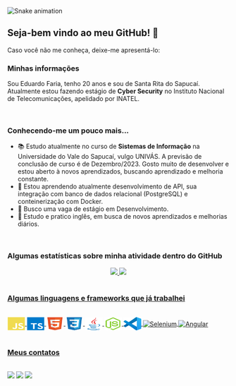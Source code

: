 ![Snake animation](https://github.com/Eduardo-FCS/blob/output/github-contribution-grid-snake.svg)

## Seja-bem vindo ao meu GitHub! 🤩

Caso você não me conheça, deixe-me apresentá-lo:

### Minhas informações
Sou Eduardo Faria, tenho 20 anos e sou de Santa Rita do Sapucaí. Atualmente estou fazendo estágio de **Cyber Security** no Instituto Nacional de Telecomunicações, apelidado por INATEL. 

<br>

### Conhecendo-me um pouco mais...
 
- 📚 Estudo atualmente no curso de **Sistemas de Informação** na Universidade do Vale do Sapucaí, vulgo UNIVÁS. A previsão de conclusão de curso é de Dezembro/2023.
Gosto muito de desenvolver e estou aberto à novos aprendizados, buscando aprendizado e melhoria constante.
- 🌱 Estou aprendendo atualmente desenvolvimento de API, sua integração com banco de dados relacional (PostgreSQL) e conteinerização com Docker.
- 🏹 Busco uma vaga de estágio em Desenvolvimento.
- 💬 Estudo e pratico inglês, em busca de novos aprendizados e melhorias diários.

<br>

### Algumas estatísticas sobre minha atividade dentro do GitHub

<div align="center">
  <a href="https://github.com/Eduardo-FCS">
  <img height="180em" src="https://github-readme-stats.vercel.app/api?username=Eduardo-FCS&show_icons=true&theme=highcontrast&include_all_commits=true&count_private=true"/>
  <img height="180em" src="https://github-readme-stats.vercel.app/api/top-langs/?username=Eduardo-FCS&layout=compact&langs_count=7&theme=highcontrast"/>
</div>

<br>

### Algumas linguagens e frameworks que já trabalhei
  
<div style="display: inline_block"><br>
  <img align="center" title="JavaScript" alt="Js" height="30" width="40" src="https://raw.githubusercontent.com/devicons/devicon/master/icons/javascript/javascript-plain.svg">
  <img align="center" title="TypeScript" alt="Ts" height="30" width="40" src="https://raw.githubusercontent.com/devicons/devicon/master/icons/typescript/typescript-plain.svg">
  <img align="center" title="HTML5" alt="HTML" height="30" width="40" src="https://raw.githubusercontent.com/devicons/devicon/master/icons/html5/html5-original.svg">
  <img align="center" title="CSS3" alt="CSS" height="30" width="40" src="https://raw.githubusercontent.com/devicons/devicon/master/icons/css3/css3-original.svg">
  <img align="center" title="Java 14" alt="Java" height="30" width="40" src="https://raw.githubusercontent.com/devicons/devicon/master/icons/java/java-original.svg">
  <img align="center" title="NodeJS" alt="Node" height="30" width="40" src="https://raw.githubusercontent.com/devicons/devicon/master/icons/nodejs/nodejs-original.svg">
  <img align="center" title="Visual Studio Code" alt="VsCode" height="30" width="40" src="https://raw.githubusercontent.com/devicons/devicon/master/icons/vscode/vscode-original.svg">
  <img align="center" title="Selenium" alt="Selenium" height="30" width="40" src="https://cdn.jsdelivr.net/gh/devicons/devicon/icons/selenium/selenium-original.svg">
  <img align="center" title="Angular" alt="Angular" height="30" width="40" src="https://cdn.jsdelivr.net/gh/devicons/devicon/icons/angularjs/angularjs-original.svg">
 </div>       
<br>

### Meus contatos
  
 <div>
 <br>
  <a href = "mailto:eduardofariacaetano100@gmail.com"><img src="https://img.shields.io/badge/Gmail-D14836?style=for-the-badge&logo=gmail&logoColor=white" target="_blank"></a>
  <a href="https://www.instagram.com/du.fariacs/" target="_blank"><img src="https://img.shields.io/badge/-Instagram-%23E4405F?style=for-the-badge&logo=instagram&logoColor=white" target="_blank"></a>
  <a href="https://www.linkedin.com/in/eduardo-faria-23405b200/" target="_blank"><img src="https://img.shields.io/badge/-LinkedIn-%230077B5?style=for-the-badge&logo=linkedin&logoColor=white" target="_blank"></a> 
</div>

<!--
**Eduardo-FCS/Eduardo-FCS** is a ✨ _special_ ✨ repository because its `README.md` (this file) appears on your GitHub profile.

Here are some ideas to get you started:

- 🔭 I’m currently working on ...
- 🌱 I’m currently learning ...
- 👯 I’m looking to collaborate on ...
- 🤔 I’m looking for help with ...
- 💬 Ask me about ...
- 📫 How to reach me: ...
- 😄 Pronouns: ...
- ⚡ Fun fact: ...
!-->
